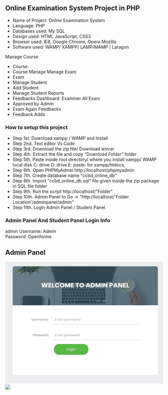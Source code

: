 ## Online Examination System Project in PHP

- Name of Project:     Online Examination System
- Language:            PHP
- Databases used:      My SQL
- Design used:         HTML JavaScript, CSS3
- Browser used:        IE8, Google Chrome, Opera Mozilla
- Software used:        WAMP/ XAMPP/ LAMP/MAMP / Laragon

Manage Course
- Course
- Course Manage
Manage Exam
- Exam
- Manage Student
- Add Student
- Manage Student
Reports
- Feedbacks
Dashboard: Examiner All Exam
- Approved by Admin
- Exam Again
Feedbacks
- Feedback Adds

### How to setup this project
- Step 1st. Download xampp / WAMP and Install
- Step 2nd. Text editor Vs Code
- Step 3rd. Download the zip file/ Download winrar
- Step 4th. Extract the file and copy “Download Folder” folder
- Step 5th. Paste inside root directory/ where you install xampp/ WAMP local disk C: drive D: drive E: paste: for xampp/htdocs,
- Step 6th. Open PHPMyAdmin http://localhost/phpmyadmin
- Step 7th. Create database name "ccbd_online_db"
- Step 8th. Import "ccbd_online_db.sql" file given inside the zip package in SQL file folder
- Step 9th. Run the script http://localhost/"Folder"
- Step 10th. Admin Panel to Go -> "http://localhost/'Folder Location'/adminpanel/admin"
- Step 11th. Login Admin Panel / Student Panel.

### Admin Panel And Student Panel Login Info

admin Username: Admin <br> Password: Openforme

## Admin Panel

 <img src="screenshort/login.png">
 <br>
 <img src="screenshort/dashbord.png">
